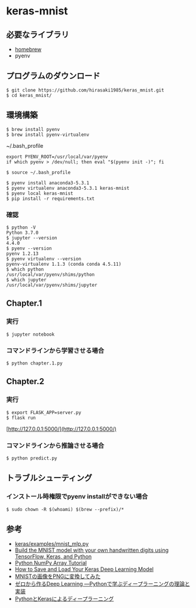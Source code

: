 # keras-mnist
## 必要なライブラリ
* [homebrew](https://brew.sh/)
* pyenv

## プログラムのダウンロード
```
$ git clone https://github.com/hirasaki1985/keras_mnist.git
$ cd keras_mnist/
```

## 環境構築
```
$ brew install pyenv
$ brew install pyenv-virtualenv
```

~/.bash_profile
```
export PYENV_ROOT=/usr/local/var/pyenv
if which pyenv > /dev/null; then eval "$(pyenv init -)"; fi
```

```
$ source ~/.bash_profile
```

```
$ pyenv install anaconda3-5.3.1
$ pyenv virtualenv anaconda3-5.3.1 keras-mnist
$ pyenv local keras-mnist
$ pip install -r requirements.txt
```

### 確認
```
$ python -V
Python 3.7.0
$ jupyter --version
4.4.0
$ pyenv --version
pyenv 1.2.13
$ pyenv virtualenv --version
pyenv-virtualenv 1.1.3 (conda conda 4.5.11)
$ which python
/usr/local/var/pyenv/shims/python
$ which jupyter
/usr/local/var/pyenv/shims/jupyter
```

## Chapter.1
### 実行
```
$ jupyter notebook
```

### コマンドラインから学習させる場合
```
$ python chapter.1.py
```


## Chapter.2
### 実行
```
$ export FLASK_APP=server.py
$ flask run
```

[http://127.0.0.1:5000/](http://127.0.0.1:5000/)

### コマンドラインから推論させる場合
```
$ python predict.py
```

## トラブルシューティング
### インストール時権限でpyenv installができない場合
```
$ sudo chown -R $(whoami) $(brew --prefix)/*
```

## 参考
* [keras/examples/mnist_mlp.py](https://github.com/keras-team/keras/blob/master/examples/mnist_mlp.py)
* [Build the MNIST model with your own handwritten digits using TensorFlow, Keras, and Python](https://medium.com/@ashok.tankala/build-the-mnist-model-with-your-own-handwritten-digits-using-tensorflow-keras-and-python-f8ec9f871fd3)
* [Python NumPy Array Tutorial](https://likegeeks.com/numpy-array-tutorial/)
* [How to Save and Load Your Keras Deep Learning Model
](https://machinelearningmastery.com/save-load-keras-deep-learning-models/)
* [MNISTの画像をPNGに変換してみた](https://water2litter.net/rum/post/ai_mnist_convert/)
* [ゼロから作るDeep Learning ―Pythonで学ぶディープラーニングの理論と実装](https://amzn.to/2ZmqDWP)
* [PythonとKerasによるディープラーニング](https://amzn.to/2Ph6fm6)
